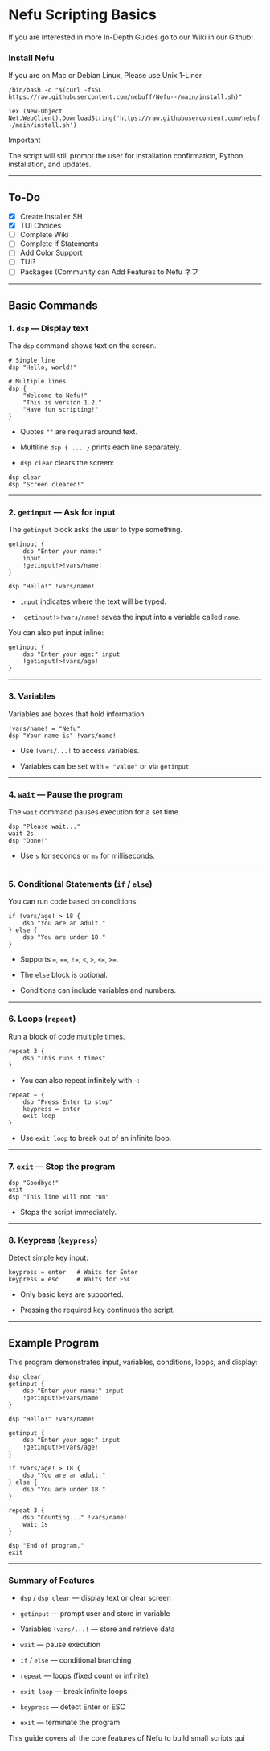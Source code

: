 # Nefu Scripting Basics

If you are Interested in more In-Depth Guides go to our Wiki in our Github!

### Install Nefu

If you are on Mac or Debian Linux, Please use Unix 1-Liner

```unix
/bin/bash -c "$(curl -fsSL https://raw.githubusercontent.com/nebuff/Nefu--/main/install.sh)"
```
```windows
iex (New-Object Net.WebClient).DownloadString('https://raw.githubusercontent.com/nebuff/Nefu--/main/install.sh')
```

> [!IMPORTANT]
> The script will still prompt the user for installation confirmation, Python installation, and updates.

---

## To-Do
- [x] Create Installer SH
- [x] TUI Choices
- [ ] Complete Wiki
- [ ] Complete If Statements
- [ ] Add Color Support
- [ ] TUI?
- [ ] Packages (Community can Add Features to Nefu ネフ

---

## Basic Commands

### 1. `dsp` — Display text

The `dsp` command shows text on the screen.

```nefu
# Single line
dsp "Hello, world!"

# Multiple lines
dsp {
    "Welcome to Nefu!"
    "This is version 1.2."
    "Have fun scripting!"
}
```

- Quotes `""` are required around text.
    
- Multiline `dsp { ... }` prints each line separately.
    
- `dsp clear` clears the screen:
    

```nefu
dsp clear
dsp "Screen cleared!"
```

---

### 2. `getinput` — Ask for input

The `getinput` block asks the user to type something.

```nefu
getinput {
    dsp "Enter your name:"
    input
    !getinput!>!vars/name!
}

dsp "Hello!" !vars/name!
```

- `input` indicates where the text will be typed.
    
- `!getinput!>!vars/name!` saves the input into a variable called `name`.
    

You can also put input inline:

```nefu
getinput {
    dsp "Enter your age:" input
    !getinput!>!vars/age!
}
```

---

### 3. Variables

Variables are boxes that hold information.

```nefu
!vars/name! = "Nefu"
dsp "Your name is" !vars/name!
```

- Use `!vars/...!` to access variables.
    
- Variables can be set with `= "value"` or via `getinput`.
    

---

### 4. `wait` — Pause the program

The `wait` command pauses execution for a set time.

```nefu
dsp "Please wait..."
wait 2s
dsp "Done!"
```

- Use `s` for seconds or `ms` for milliseconds.
    

---

### 5. Conditional Statements (`if` / `else`)

You can run code based on conditions:

```nefu
if !vars/age! > 18 {
    dsp "You are an adult."
} else {
    dsp "You are under 18."
}
```

- Supports `=`, `==`, `!=`, `<`, `>`, `<=`, `>=`.
    
- The `else` block is optional.
    
- Conditions can include variables and numbers.
    

---

### 6. Loops (`repeat`)

Run a block of code multiple times.

```nefu
repeat 3 {
    dsp "This runs 3 times"
}
```

- You can also repeat infinitely with `~`:
    

```nefu
repeat ~ {
    dsp "Press Enter to stop"
    keypress = enter
    exit loop
}
```

- Use `exit loop` to break out of an infinite loop.
    

---

### 7. `exit` — Stop the program

```nefu
dsp "Goodbye!"
exit
dsp "This line will not run"
```

- Stops the script immediately.
    

---

### 8. Keypress (`keypress`)

Detect simple key input:

```nefu
keypress = enter   # Waits for Enter
keypress = esc     # Waits for ESC
```

- Only basic keys are supported.
    
- Pressing the required key continues the script.
    

---

## Example Program

This program demonstrates input, variables, conditions, loops, and display:

```nefu
dsp clear
getinput {
    dsp "Enter your name:" input
    !getinput!>!vars/name!
}

dsp "Hello!" !vars/name!

getinput {
    dsp "Enter your age:" input
    !getinput!>!vars/age!
}

if !vars/age! > 18 {
    dsp "You are an adult."
} else {
    dsp "You are under 18."
}

repeat 3 {
    dsp "Counting..." !vars/name!
    wait 1s
}

dsp "End of program."
exit
```

---

### Summary of Features

- `dsp` / `dsp clear` — display text or clear screen
    
- `getinput` — prompt user and store in variable
    
- Variables `!vars/...!` — store and retrieve data
    
- `wait` — pause execution
    
- `if` / `else` — conditional branching
    
- `repeat` — loops (fixed count or infinite)
    
- `exit loop` — break infinite loops
    
- `keypress` — detect Enter or ESC
    
- `exit` — terminate the program
    

This guide covers all the core features of Nefu to build small scripts qui
